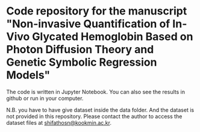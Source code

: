 # Code repository for the manuscript "Non-invasive Quantification of In-Vivo Glycated Hemoglobin Based on Photon Diffusion Theory and Genetic Symbolic Regression Models"

The code is written in Jupyter Notebook. You can also see the results in github or run in your computer.

N.B. you have to have give dataset inside the data folder. And the dataset is not provided in this repository. Please contact the author to access the dataset files at shifathosn@kookmin.ac.kr.
